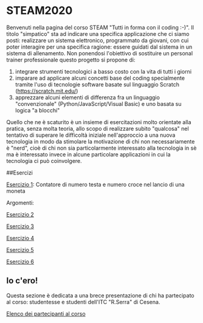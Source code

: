# STEAM2020
Benvenuti nella pagina del corso STEAM "Tutti in forma con il coding :-)".
Il titolo "simpatico" sta ad indicare una specifica applicazione che ci siamo posti: realizzare un sistema elettronico, programmato da giovani, con cui poter interagire per una specifica ragione: essere guidati dal sistema in un sistema di allenamento.
Non ponendosi l'obiettivo di sostituire un personal trainer professionale questo progetto si propone di:
1. integrare strumenti tecnologici a basso costo con la vita di tutti i giorni
2. imparare ad applicare alcuni concetti base del coding specialmente tramite l'uso di tecnologie software basate sul linguaggio Scratch (https://scratch.mit.edu/)
3. apprezzare alcuni elementi di differenza fra un linguaggio "convenzionale" (Python/JavaScript/Visual Basic) e uno basata su logica "a blocchi"

Quello che ne è scaturito è un insieme di esercitazioni molto orientate alla pratica, senza molta teoria, allo scopo di realizzare subito "qualcosa" nel tentativo di superare le difficoltà iniziale nell'approccio a una nuova tecnologia in modo da stimolare la motivazione di chi non necessariamente è "nerd", cioè di chi non sia particolarmente interessato alla tecnologia in sè ma è interessato invece in alcune particolare applicazioni in cui la tecnologia ci può coinvolgere.

##Esercizi

[Esercizio 1](blob/main/esercizi/esercizio1.md): Contatore di numero testa e numero croce nel lancio di una moneta

Argomenti:

[Esercizio 2](blob/main/esercizi/esercizio2.md)

[Esercizio 3](blob/main/esercizi/esercizio3.md)

[Esercizio 4](blob/main/esercizi/esercizio4.md)

[Esercizio 5](blob/main/esercizi/esercizio5.md)

[Esercizio 6](blob/main/esercizi/esercizio6.md)



## Io c'ero!
Questa sezione è dedicata a una brece presentazione di chi ha partecipato al corso: studentesse e studenti dell'ITC "R.Serra" di Cesena.

[Elenco dei partecipanti al corso](iocero.md)
